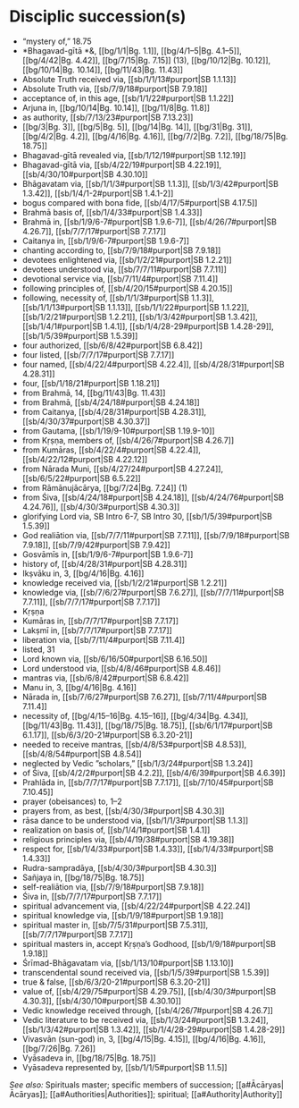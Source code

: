 # Disciplic succession(s)

* “mystery of,” 18.75
* *Bhagavad-gītā *&, [[bg/1/1|Bg. 1.1]], [[bg/4/1–5|Bg. 4.1–5]], [[bg/4/42|Bg. 4.42]], [[bg/7/15|Bg. 7.15]] (13), [[bg/10/12|Bg. 10.12]], [[bg/10/14|Bg. 10.14]], [[bg/11/43|Bg. 11.43]]
* Absolute Truth received via, [[sb/1/1/13#purport|SB 1.1.13]]
* Absolute Truth via, [[sb/7/9/18#purport|SB 7.9.18]]
* acceptance of, in this age, [[sb/1/1/22#purport|SB 1.1.22]]
* Arjuna in, [[bg/10/14|Bg. 10.14]], [[bg/11/8|Bg. 11.8]]
* as authority, [[sb/7/13/23#purport|SB 7.13.23]]
*  [[bg/3|Bg. 3]], [[bg/5|Bg. 5]], [[bg/14|Bg. 14]], [[bg/31|Bg. 31]], [[bg/4/2|Bg. 4.2]], [[bg/4/16|Bg. 4.16]], [[bg/7/2|Bg. 7.2]], [[bg/18/75|Bg. 18.75]]
* Bhagavad-gītā revealed via, [[sb/1/12/19#purport|SB 1.12.19]]
* Bhagavad-gītā via, [[sb/4/22/19#purport|SB 4.22.19]], [[sb/4/30/10#purport|SB 4.30.10]]
* Bhāgavatam via, [[sb/1/1/3#purport|SB 1.1.3]], [[sb/1/3/42#purport|SB 1.3.42]], [[sb/1/4/1-2#purport|SB 1.4.1-2]]
* bogus compared with bona fide, [[sb/4/17/5#purport|SB 4.17.5]]
* Brahmā basis of, [[sb/1/4/33#purport|SB 1.4.33]]
* Brahmā in, [[sb/1/9/6-7#purport|SB 1.9.6-7]], [[sb/4/26/7#purport|SB 4.26.7]], [[sb/7/7/17#purport|SB 7.7.17]]
* Caitanya in, [[sb/1/9/6-7#purport|SB 1.9.6-7]]
* chanting according to, [[sb/7/9/18#purport|SB 7.9.18]]
* devotees enlightened via, [[sb/1/2/21#purport|SB 1.2.21]]
* devotees understood via, [[sb/7/7/11#purport|SB 7.7.11]]
* devotional service via, [[sb/7/11/4#purport|SB 7.11.4]]
* following principles of, [[sb/4/20/15#purport|SB 4.20.15]]
* following, necessity of, [[sb/1/1/3#purport|SB 1.1.3]], [[sb/1/1/13#purport|SB 1.1.13]], [[sb/1/1/22#purport|SB 1.1.22]], [[sb/1/2/21#purport|SB 1.2.21]], [[sb/1/3/42#purport|SB 1.3.42]], [[sb/1/4/1#purport|SB 1.4.1]], [[sb/1/4/28-29#purport|SB 1.4.28-29]], [[sb/1/5/39#purport|SB 1.5.39]]
* four authorized, [[sb/6/8/42#purport|SB 6.8.42]]
* four listed, [[sb/7/7/17#purport|SB 7.7.17]]
* four named, [[sb/4/22/4#purport|SB 4.22.4]], [[sb/4/28/31#purport|SB 4.28.31]]
* four, [[sb/1/18/21#purport|SB 1.18.21]]
* from Brahmā, 14, [[bg/11/43|Bg. 11.43]]
* from Brahmā, [[sb/4/24/18#purport|SB 4.24.18]]
* from Caitanya, [[sb/4/28/31#purport|SB 4.28.31]], [[sb/4/30/37#purport|SB 4.30.37]]
* from Gautama, [[sb/1/19/9-10#purport|SB 1.19.9-10]]
* from Kṛṣṇa, members of, [[sb/4/26/7#purport|SB 4.26.7]]
* from Kumāras, [[sb/4/22/4#purport|SB 4.22.4]], [[sb/4/22/12#purport|SB 4.22.12]]
* from Nārada Muni, [[sb/4/27/24#purport|SB 4.27.24]], [[sb/6/5/22#purport|SB 6.5.22]]
* from Rāmānujācārya, [[bg/7/24|Bg. 7.24]] (1)
* from Śiva, [[sb/4/24/18#purport|SB 4.24.18]], [[sb/4/24/76#purport|SB 4.24.76]], [[sb/4/30/3#purport|SB 4.30.3]]
* glorifying Lord via, SB Intro 6-7, SB Intro 30, [[sb/1/5/39#purport|SB 1.5.39]]
* God realiātion via, [[sb/7/7/11#purport|SB 7.7.11]], [[sb/7/9/18#purport|SB 7.9.18]], [[sb/7/9/42#purport|SB 7.9.42]]
* Gosvāmīs in, [[sb/1/9/6-7#purport|SB 1.9.6-7]]
* history of, [[sb/4/28/31#purport|SB 4.28.31]]
* Ikṣvāku in, 3, [[bg/4/16|Bg. 4.16]]
* knowledge received via, [[sb/1/2/21#purport|SB 1.2.21]]
* knowledge via, [[sb/7/6/27#purport|SB 7.6.27]], [[sb/7/7/11#purport|SB 7.7.11]], [[sb/7/7/17#purport|SB 7.7.17]]
* Kṛṣṇa 
* Kumāras in, [[sb/7/7/17#purport|SB 7.7.17]]
* Lakṣmī in, [[sb/7/7/17#purport|SB 7.7.17]]
* liberation via, [[sb/7/11/4#purport|SB 7.11.4]]
* listed, 31 
* Lord known via, [[sb/6/16/50#purport|SB 6.16.50]]
* Lord understood via, [[sb/4/8/46#purport|SB 4.8.46]]
* mantras via, [[sb/6/8/42#purport|SB 6.8.42]]
* Manu in, 3, [[bg/4/16|Bg. 4.16]]
* Nārada in, [[sb/7/6/27#purport|SB 7.6.27]], [[sb/7/11/4#purport|SB 7.11.4]]
* necessity of, [[bg/4/15–16|Bg. 4.15–16]], [[bg/4/34|Bg. 4.34]], [[bg/11/43|Bg. 11.43]], [[bg/18/75|Bg. 18.75]], [[sb/6/1/17#purport|SB 6.1.17]], [[sb/6/3/20-21#purport|SB 6.3.20-21]]
* needed to receive mantras, [[sb/4/8/53#purport|SB 4.8.53]], [[sb/4/8/54#purport|SB 4.8.54]]
* neglected by Vedic ”scholars,” [[sb/1/3/24#purport|SB 1.3.24]]
* of Śiva, [[sb/4/2/2#purport|SB 4.2.2]], [[sb/4/6/39#purport|SB 4.6.39]]
* Prahlāda in, [[sb/7/7/17#purport|SB 7.7.17]], [[sb/7/10/45#purport|SB 7.10.45]]
* prayer (obeisances) to, 1–2 
* prayers from, as best, [[sb/4/30/3#purport|SB 4.30.3]]
* rāsa dance to be understood via, [[sb/1/1/3#purport|SB 1.1.3]]
* realization on basis of, [[sb/1/4/1#purport|SB 1.4.1]]
* religious principles via, [[sb/4/19/38#purport|SB 4.19.38]]
* respect for, [[sb/1/4/33#purport|SB 1.4.33]], [[sb/1/4/33#purport|SB 1.4.33]]
* Rudra-sampradāya, [[sb/4/30/3#purport|SB 4.30.3]]
* Sañjaya in, [[bg/18/75|Bg. 18.75]]
* self-realiātion via, [[sb/7/9/18#purport|SB 7.9.18]]
* Śiva in, [[sb/7/7/17#purport|SB 7.7.17]]
* spiritual advancement via, [[sb/4/22/24#purport|SB 4.22.24]]
* spiritual knowledge via, [[sb/1/9/18#purport|SB 1.9.18]]
* spiritual master in, [[sb/7/5/31#purport|SB 7.5.31]], [[sb/7/7/17#purport|SB 7.7.17]]
* spiritual masters in, accept Kṛṣṇa’s Godhood, [[sb/1/9/18#purport|SB 1.9.18]]
* Śrīmad-Bhāgavatam via, [[sb/1/13/10#purport|SB 1.13.10]]
* transcendental sound received via, [[sb/1/5/39#purport|SB 1.5.39]]
* true & false, [[sb/6/3/20-21#purport|SB 6.3.20-21]]
* value of, [[sb/4/29/75#purport|SB 4.29.75]], [[sb/4/30/3#purport|SB 4.30.3]], [[sb/4/30/10#purport|SB 4.30.10]]
* Vedic knowledge received through, [[sb/4/26/7#purport|SB 4.26.7]]
* Vedic literature to be received via, [[sb/1/3/24#purport|SB 1.3.24]], [[sb/1/3/42#purport|SB 1.3.42]], [[sb/1/4/28-29#purport|SB 1.4.28-29]]
* Vivasvān (sun-god) in, 3, [[bg/4/15|Bg. 4.15]], [[bg/4/16|Bg. 4.16]], [[bg/7/26|Bg. 7.26]]
* Vyāsadeva in, [[bg/18/75|Bg. 18.75]]
* Vyāsadeva represented by, [[sb/1/1/5#purport|SB 1.1.5]]

*See also:* Spirituals master; specific members of succession; [[a#Ācāryas|Ācāryas]]; [[a#Authorities|Authorities]]; spiritual; [[a#Authority|Authority]]
